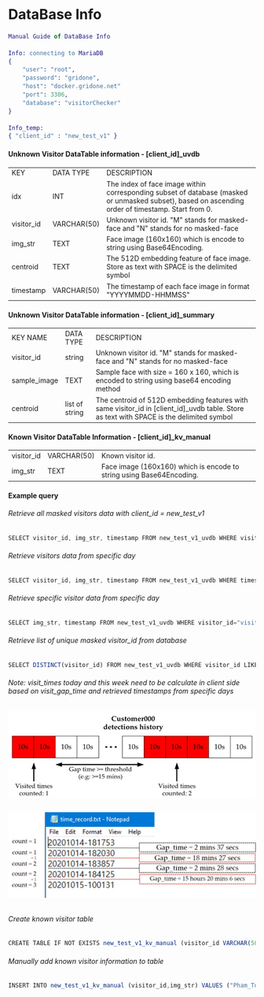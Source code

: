 
# DataBase Info
```erlang
Manual Guide of DataBase Info

Info: connecting to MariaDB
{
    "user": "root",
    "password": "gridone",
    "host": "docker.gridone.net"
    "port": 3306,
    "database": "visitorChecker"
}

Info_temp:
{ "client_id" : "new_test_v1" }
```


#### Unknown Visitor DataTable information - [client_id]_uvdb
<table>
<tr>
<td>KEY</td>
<td>DATA TYPE</td>
<td>DESCRIPTION</td>
</tr>
<tr>
<td>idx</td>
<td>INT</td>
<td>The index of face image within corresponding subset of database (masked or unmasked subset), based on ascending order of timestamp. Start from 0.</td>
</tr>
<tr>
<td>visitor_id</td>
<td>VARCHAR(50)</td>
<td>Unknown visitor id. "M" stands for masked-face and "N" stands for no masked-face</td>
</tr>
<tr>
<td>img_str</td>
<td>TEXT</td>
<td>Face image (160x160) which is encode to string using Base64Encoding.</td>
</tr>
<tr>
<td>centroid</td>
<td>TEXT</td>
<td>The 512D embedding feature of face image. Store as text with SPACE is the delimited symbol</td>
</tr>
<tr>
<td>timestamp</td>
<td>VARCHAR(50)</td>
<td>The timestamp of each face image in format "YYYYMMDD-HHMMSS"</td>
</tr>
</table>

#### Unknown Visitor DataTable information - [client_id]_summary
<table>
<tr>
<td>KEY NAME</td>
<td>DATA TYPE</td>
<td>DESCRIPTION</td>
</tr>
<tr>
<td>visitor_id</td>
<td>string</td>
<td>Unknown visitor id. "M" stands for masked-face and "N" stands for no masked-face</td>
</tr>
<tr>
<td>sample_image</td>
<td>TEXT</td>
<td>Sample face with size = 160 x 160, which is encoded to string using base64 encoding method</td>
</tr>
<tr>
<td>centroid</td>
<td>list of string</td>
<td>The centroid of 512D embedding features with same visitor_id in [client_id]_uvdb table. Store as text with SPACE is the delimited symbol</td>
</tr>
</table>

#### Known Visitor DataTable Information - [client_id]_kv_manual
<table>
<tr>
<td>visitor_id</td>
<td>VARCHAR(50)</td>
<td>Known visitor id.</td>
</tr>
<tr>
<td>img_str</td>
<td>TEXT</td>
<td>Face image (160x160) which is encode to string using Base64Encoding.</td>
</tr>
</table>

#### Example query
###### Retrieve all masked visitors data with client_id = new_test_v1
```js
SELECT visitor_id, img_str, timestamp FROM new_test_v1_uvdb WHERE visitor_id LIKE '%_M' ORDER BY timestamp ASC
```
###### Retrieve visitors data from specific day
```js
SELECT visitor_id, img_str, timestamp FROM new_test_v1_uvdb WHERE timestamp LIKE '20210427-%' ORDER BY timestamp ASC
```
###### Retrieve specific visitor data from specific day
```js
SELECT img_str, timestamp FROM new_test_v1_uvdb WHERE visitor_id="visitor_000_M" AND timestamp LIKE '20210427-%' ORDER BY timestamp ASC
```
###### Retrieve list of unique masked visitor_id from database
```js
SELECT DISTINCT(visitor_id) FROM new_test_v1_uvdb WHERE visitor_id LIKE '%_M'
``` 
###### Note: visit_times today and this week need to be calculate in client side based on visit_gap_time and retrieved timestamps from specific days

<img src="visit_times_count_1.jpg" alt="Visit times counting concept" style="width:600px;" class="center">
<head>
<meta name="viewport" content="width=device-width, initial-scale=1">
<style>
img {
  display: block;
  margin-left: auto;
  margin-right: auto;
}
</style>
</head>

```js
```

<img src="visit_times_count_2.jpg" alt="Visit times counting concept" style="width:600px;" class="center">
<head>
<meta name="viewport" content="width=device-width, initial-scale=1">
<style>
img {
  display: block;
  margin-left: auto;
  margin-right: auto;
}
</style>
</head>

```js
```

###### Create known visitor table
```js
CREATE TABLE IF NOT EXISTS new_test_v1_kv_manual (visitor_id VARCHAR(50),img_str TEXT)
```

###### Manually add known visitor information to table
```js
INSERT INTO new_test_v1_kv_manual (visitor_id,img_str) VALUES ("Pham_Tung_Lam", "Base64EncodedString")
```
